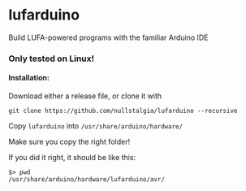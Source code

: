 # lufarduino
Build LUFA-powered programs with the familiar Arduino IDE

### Only tested on Linux!

#### Installation:

Download either a release file, or clone it with

`git clone https://github.com/nullstalgia/lufarduino --recursive`

Copy `lufarduino` into `/usr/share/arduino/hardware/`

Make sure you copy the right folder!

If you did it right, it should be like this:

```
$> pwd
/usr/share/arduino/hardware/lufarduino/avr/
```

